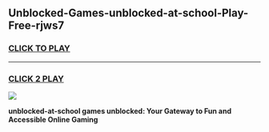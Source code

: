 
## Unblocked-Games-unblocked-at-school-Play-Free-rjws7
<h3>
<a href="https://premium76.site?title=unblocked-at-school&ref=18A1">CLICK TO PLAY</a></h3>
<hr>

<h3>
<a href="https://premium76.site?title=unblocked-at-school&ref=18A1">CLICK 2 PLAY</a>
  
</h3>

<a href="https://premium76.site?title=unblocked-at-school&ref=18A1"><img src="https://clearcache.store/games.png"></a>


**unblocked-at-school games unblocked: Your Gateway to Fun and Accessible Online Gaming**

